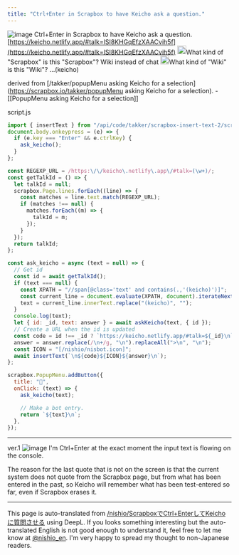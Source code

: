 ```yaml
---
title: "Ctrl+Enter in Scrapbox to have Keicho ask a question."
---
```


![image](https://gyazo.com/1858e84d0c918645c4c089ec8e92f3ee/thumb/1000)
Ctrl+Enter in Scrapbox to have Keicho ask a question.
[https://keicho.netlify.app/#talk=lSI8KHGqEfzXAACvih5f](https://keicho.netlify.app/#talk=lSI8KHGqEfzXAACvih5f)
<img src='https://scrapbox.io/api/pages/nishio/nisbot/icon' alt='/nishio/nisbot.icon' height="19.5"/>What kind of "Scrapbox" is this "Scrapbox"?
Wiki instead of chat
<img src='https://scrapbox.io/api/pages/nishio/nisbot/icon' alt='/nishio/nisbot.icon' height="19.5"/>What kind of "Wiki" is this "Wiki"?
...(keicho)

derived from [/takker/popupMenu asking Keicho for a selection](https://scrapbox.io/takker/popupMenu asking Keicho for a selection).
    - [[PopupMenu asking Keicho for a selection]]

script.js

```javascript
import { insertText } from "/api/code/takker/scrapbox-insert-text-2/script.js";
document.body.onkeypress = (e) => {
  if (e.key === "Enter" && e.ctrlKey) {
    ask_keicho();
  }
};

const REGEXP_URL = /https:\/\/keicho\.netlify\.app\/#talk=(\w+)/;
const getTalkId = () => {
  let talkId = null;
  scrapbox.Page.lines.forEach((line) => {
    const matches = line.text.match(REGEXP_URL);
    if (matches !== null) {
      matches.forEach((m) => {
        talkId = m;
      });
    }
  });
  return talkId;
};

const ask_keicho = async (text = null) => {
  // Get id
  const id = await getTalkId();
  if (text === null) {
    const XPATH = "//span[@class='text' and contains(.,'(keicho)')]";
    const current_line = document.evaluate(XPATH, document).iterateNext();
    text = current_line.innerText.replace("(keicho)", "");
  }
  console.log(text);
  let { id: _id, text: answer } = await askKeicho(text, { id });
  // Create a URL when the id is updated
  const code = id !== _id ? `https://keicho.netlify.app/#talk=${_id}\n` : "";
  answer = answer.replace(/\n+/g, "\n").replaceAll(">\n", "\n");
  const ICON = "[/nishio/nisbot.icon]";
  await insertText(`\n${code}${ICON}${answer}\n`);
};

scrapbox.PopupMenu.addButton({
  title: "🤖",
  onClick: (text) => {
    ask_keicho(text);

    // Make a bot entry.
    return `${text}\n`;
  },
});
```



---
ver.1
![image](https://gyazo.com/dd0fb433a12ee640218814c6b2307b2c/thumb/1000)
I'm Ctrl+Enter at the exact moment the input text is flowing on the console.

The reason for the last quote that is not on the screen is that the current system does not quote from the Scrapbox page, but from what has been entered in the past, so Keicho will remember what has been test-entered so far, even if Scrapbox erases it.

---
This page is auto-translated from [/nishio/ScrapboxでCtrl+EnterしてKeichoに質問させる](https://scrapbox.io/nishio/ScrapboxでCtrl+EnterしてKeichoに質問させる) using DeepL. If you looks something interesting but the auto-translated English is not good enough to understand it, feel free to let me know at [@nishio_en](https://twitter.com/nishio_en). I'm very happy to spread my thought to non-Japanese readers.